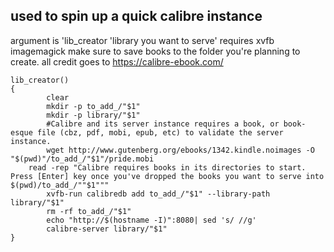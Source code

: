 <h2>used to spin up a quick calibre instance </h2>


argument is 'lib_creator 'library you want to serve'
requires xvfb imagemagick
make sure to save books to the folder you're planning to create. 
all credit goes to https://calibre-ebook.com/

```
lib_creator()
{
        clear
        mkdir -p to_add_/"$1"
        mkdir -p library/"$1"
        #Calibre and its server instance requires a book, or book-esque file (cbz, pdf, mobi, epub, etc) to validate the server instance.
        wget http://www.gutenberg.org/ebooks/1342.kindle.noimages -O "$(pwd)"/to_add_/"$1"/pride.mobi
	read -rep "Calibre requires books in its directories to start. Press [Enter] key once you've dropped the books you want to serve into $(pwd)/to_add_/""$1"""
        xvfb-run calibredb add to_add_/"$1" --library-path library/"$1"
        rm -rf to_add_/"$1"
        echo "http://$(hostname -I)":8080| sed 's/ //g'
        calibre-server library/"$1"
}
```
